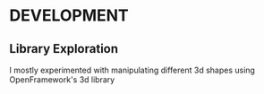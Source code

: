 # DEVELOPMENT

## Library Exploration
I mostly experimented with manipulating different 3d shapes using OpenFramework's 3d library
